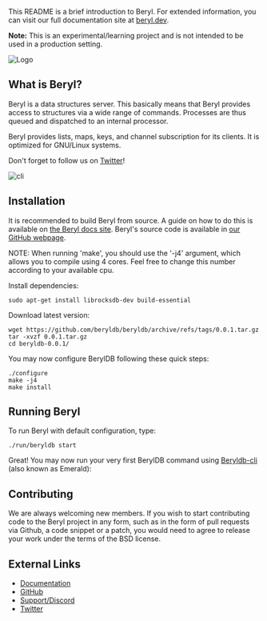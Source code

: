 This README is a brief introduction to Beryl. For extended information, you
can visit our full documentation site at [beryl.dev](https://docs.beryl.dev/).

**Note:** This is an experimental/learning project and is not intended to be used in
a production setting.

![Logo](https://docs.beryl.dev/img/smaller.png??)

## What is Beryl?

Beryl is a data structures server. This basically means that Beryl provides
access to structures via a wide range of commands. Processes are thus queued
and dispatched to an internal processor.

Beryl provides lists, maps, keys, and channel subscription for its clients. It is
optimized for GNU/Linux systems.

Don't forget to follow us on [Twitter](https://twitter.com/Beryldlabs)!

![cli](https://docs.beryl.dev/img/render.gif??)

## Installation

It is recommended to build Beryl from source. A guide on how to do this is available on [the Beryl docs site](https://docs.beryl.dev/server/installation/).
Beryl's source code is available in [our GitHub webpage](https://github.com/beryldb/beryldb).

NOTE: When running 'make', you should use the '-j4' argument, which allows you to compile 
using 4 cores. Feel free to change this number according to your available cpu.

Install dependencies:

```
sudo apt-get install librocksdb-dev build-essential
```

Download latest version:

```
wget https://github.com/beryldb/beryldb/archive/refs/tags/0.0.1.tar.gz
tar -xvzf 0.0.1.tar.gz
cd beryldb-0.0.1/
```

You may now configure BerylDB following these quick steps: 

```
./configure
make -j4 
make install
```

## Running Beryl

To run Beryl with default configuration, type:

```
./run/beryldb start
```

Great! You may now run your very first BerylDB command using
[Beryldb-cli](https://github.com/beryldb/beryldb-cli) (also known as Emerald):


## Contributing

We are always welcoming new members. If you wish to start contributing code to the 
Beryl project in any form, such as in the form of pull requests via Github, 
a code snippet or a patch, you would need to agree to release your work under the terms of the
BSD license.

## External Links

* [Documentation](https://docs.beryl.dev)
* [GitHub](https://github.com/beryldb/beryldb)
* [Support/Discord](https://discord.gg/sqsXVYuGrX)
* [Twitter](https://twitter.com/Beryldlabs)


